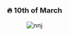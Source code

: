 <div align="center">

### 🔥 10th of March

![nnj](https://i.gifer.com/origin/01/0181b37b757759b6710cf34edb326ecf.gif)

</div>
